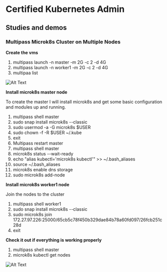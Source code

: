 # Certified Kubernetes Admin

## Studies and demos

### Multipass Microk8s Cluster on Multiple Nodes

**Create the vms**
1. multipass launch -n master -m 2G -c 2 -d 4G
2. multipass launch -n worker1 -m 2G -c 2 -d 4G
3. multipaa list

![Alt Text](/images/microk8s/micro.PNG)

**Install microk8s master node**

To create the master I will install microk8s and get some basic configuration and modules up and running.

1. multipass shell master
2. sudo snap install microk8s --classic
3. sudo usermod -a -G microk8s $USER
4. sudo chown -f -R $USER ~/.kube
5. exit
6. Multipass restart master
7. multipass shell master
8. microk8s status --wait-ready
9. echo "alias kubectl='microk8s kubectl'" >> ~/.bash_aliases
10. source ~/.bash_aliases
11. microk8s enable dns storage
12. sudo microk8s add-node

**Install microk8s worker1 node**

Join the nodes to the cluster 

1. multipass shell worker1
2. sudo snap install microk8s --classic
3. sudo microk8s join 172.27.97.226:25000/65cb5c78f450b329dae84b78a60fd097/26fcb251c28d
4. exit

**Check it out if everything is working properly**

1. multipass shell master
2. microk8s kubectl get nodes

![Alt Text](/images/microk8s/micro1.PNG)